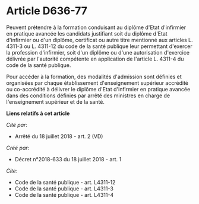 # Article D636-77

Peuvent prétendre à la formation conduisant au diplôme d'Etat d'infirmier en pratique avancée les candidats justifiant soit
du diplôme d'Etat d'infirmier ou d'un diplôme, certificat ou autre titre mentionné aux articles L. 4311-3 ou L. 4311-12 du
code de la santé publique leur permettant d'exercer la profession d'infirmier, soit d'un diplôme ou d'une autorisation
d'exercice délivrée par l'autorité compétente en application de l'article L. 4311-4 du code de la santé publique. 

Pour accéder à la formation, des modalités d'admission sont définies et organisées par chaque établissement d'enseignement
supérieur accrédité ou co-accrédité à délivrer le diplôme d'Etat d'infirmier en pratique avancée dans des conditions définies
par arrêté des ministres en charge de l'enseignement supérieur et de la santé.

**Liens relatifs à cet article**

_Cité par_:

  - Arrêté du 18 juillet 2018 - art. 2 (VD)

_Créé par_:

  - Décret n°2018-633 du 18 juillet 2018 - art. 1

_Cite_:

  - Code de la santé publique - art. L4311-12
  - Code de la santé publique - art. L4311-3
  - Code de la santé publique - art. L4311-4
